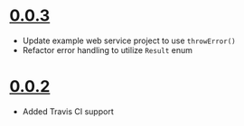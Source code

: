 # [0.0.3](https://github.com/TheHolyGrail/Swallow/releases/tag/v0.0.3)

- Update example web service project to use `throwError()`
- Refactor error handling to utilize `Result` enum

# [0.0.2](https://github.com/TheHolyGrail/Swallow/releases/tag/v0.0.2)

- Added Travis CI support

